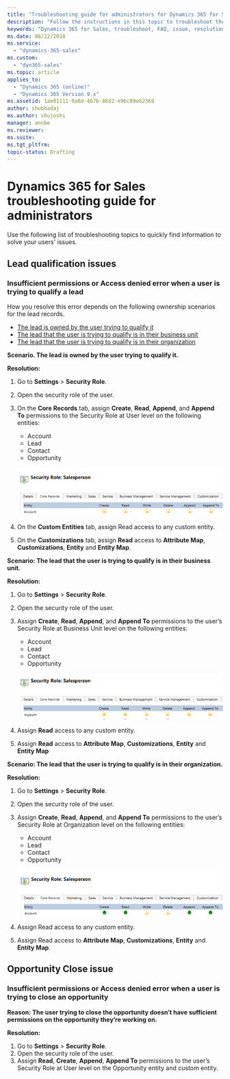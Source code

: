```yaml
---
title: "Troubleshooting guide for administrators for Dynamics 365 for Sales | MicrosoftDocs"
description: "Follow the instructions in this topic to troubleshoot the issues your users may face while working on Dynamics 365 for Sales."
keywords: "Dynamics 365 for Sales, troubleshoot, FAQ, issue, resolution"
ms.date: 06/22/2018
ms.service:
  - "dynamics-365-sales"
ms.custom:
  - "dyn365-sales"
ms.topic: article
applies_to:
  - "Dynamics 365 (online)"
  - "Dynamics 365 Version 9.x"
ms.assetid: 1ae01111-9a6d-467b-86d2-e9bc89e62369
author: shubhadaj
ms.author: shujoshi
manager: annbe
ms.reviewer: 
ms.suite: 
ms.tgt_pltfrm: 
topic-status: Drafting
---
```


# Dynamics 365 for Sales troubleshooting guide for administrators

Use the following list of troubleshooting topics to quickly find information to solve your users' issues.

## Lead qualification issues

### Insufficient permissions or Access denied error when a user is trying to qualify a lead

How you resolve this error depends on the following ownership scenarios for the lead records. 
-  [The lead is owned by the user trying to qualify it](troubleshooting-admin.md#OwnedByUser)
-  [The lead that the user is trying to qualify is in their business unit](troubleshooting-admin.md#BusinessUnit)
-  [The lead that the user is trying to qualify is in their organization](troubleshooting-admin.md#Organization)

<a name="OwnedByUser"> </a>
**Scenario. The lead is owned by the user trying to qualify it.**

**Resolution:** 
1.	Go to **Settings** > **Security Role**.
2.	Open the security role of the user.
3.	On the **Core Records** tab, assign **Create**, **Read**, **Append**, and **Append To** permissions to the Security Role at User level on the following entities:
    -  Account 
    -  Lead
    -  Contact
    -  Opportunity 

    ![Security role with access at User level](media/security-role-sales-person.png "Security role with access at User level")

4.	On the **Custom Entities** tab, assign Read access to any custom entity.
5.	On the **Customizations** tab, assign **Read** access to **Attribute Map**, **Customizations**, **Entity** and **Entity Map**.

<a name="BusinessUnit"> </a>
**Scenario: The lead that the user is trying to qualify is in their business unit.**

**Resolution:**
1.	Go to **Settings** > **Security Role**.
2.	Open the security role of the user.
3.	Assign **Create**, **Read**, **Append**, and **Append To** permissions to the user’s Security Role at Business Unit level on the following entities:
    -  Account 
    -  Lead
    -  Contact
    -  Opportunity 

    ![Security role with access at Business Unit level](media/security-role-sales-person-bu-access.png "Security role with access at Business Unit level")

4.	Assign **Read** access to any custom entity.
5.	Assign **Read** access to **Attribute Map**, **Customizations**, **Entity** and **Entity Map**

<a name="Organization"> </a>
**Scenario: The lead that the user is trying to qualify is in their organization.**

**Resolution:**
1.	Go to **Settings** > **Security Role**.
2.	Open the security role of the user.
3.	Assign **Create**, **Read**, **Append**, and **Append To** permissions to the user’s Security Role at Organization level on the following entities:
    -  Account 
    -  Lead
    -  Contact
    -  Opportunity 
 
    ![Security role with access at Organization level](media/security-role-sales-person-org-access.png "Security role with access at Organization level")

4.	Assign Read access to any custom entity.
5.	Assign Read access to **Attribute Map**, **Customizations**, **Entity** and **Entity Map**.

## Opportunity Close issue

### Insufficient permissions or Access denied error when a user is trying to close an opportunity

**Reason: The user trying to close the opportunity doesn’t have sufficient permissions on the opportunity they’re working on.**

**Resolution:**
1.	Go to **Settings** > **Security Role**.
2.	Open the security role of the user.
3.	Assign **Read**, **Create**, **Append**, **Append To** permissions to the user’s Security Role at User level on the Opportunity entity and custom entity.

